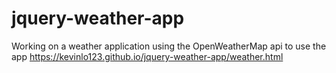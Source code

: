 # jquery-weather-app
Working on a weather application using the OpenWeatherMap api to use the app
https://kevinlo123.github.io/jquery-weather-app/weather.html


